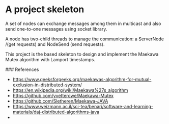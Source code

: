 # A project skeleton

A set of nodes can exchange messages among them in multicast and also send one-to-one messages using socket library.

A node has two-child threads to manage the communication: a ServerNode /(get requests) and NodeSend (send requests).

This project is the based skeleton to design and implement the Maekawa Mutex algorithm with Lamport timestamps.


### References
- https://www.geeksforgeeks.org/maekawas-algorithm-for-mutual-exclusion-in-distributed-system/
- https://en.wikipedia.org/wiki/Maekawa%27s_algorithm
- https://github.com/yvetterowe/Maekawa-Mutex
- https://github.com/Sletheren/Maekawa-JAVA
- https://www.weizmann.ac.il/sci-tea/benari/software-and-learning-materials/daj-distributed-algorithms-java
- 